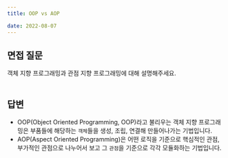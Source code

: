 ```yaml
---
title: OOP vs AOP

date: 2022-08-07
---
```


## 면접 질문

객체 지향 프로그래밍과 관점 지향 프로그래밍에 대해 설명해주세요.
<br></br>

## 답변

-   OOP(Object Oriented Programming, OOP)라고 불리우는 객체 지향 프로그래밍은 부품들에 해당하는 `객체`들을 생성, 조립, 연결해 만들어나가는 기법입니다.<br />
-   AOP(Aspect Oriented Programming)은 어떤 로직을 기준으로 핵심적인 관점, 부가적인 관점으로 나누어서 보고 그 `관점`을 기준으로 각각 모듈화하는 기법입니다.

<br />
